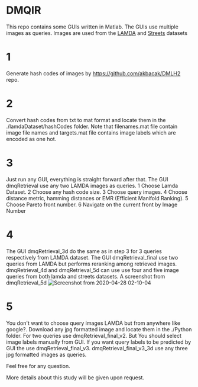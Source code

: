 # DMQIR 
This repo contains some GUIs written in Matlab. The GUIs use multiple images as queries. Images are used from the [LAMDA](http://www.lamda.nju.edu.cn/data_MIMLimage.ashx?AspxAutoDetectCookieSupport=1) and [Streets](https://drive.google.com/drive/folders/1xriB2PCJUmoVsJSDR8nImK1RtzDs0e45?usp=sharing) datasets

# 1
Generate hash codes of images by https://github.com/akbacak/DMLH2  repo.

# 2 
Convert hash codes from txt to mat format and locate them in the ./lamdaDataset/hashCodes folder. Note that filenames.mat file contain image file names and targets.mat file contains image labels which are encoded as one hot. 

# 3
Just run any GUI, everything is straight forward after that. The GUI dmqRetrieval use any two LAMDA images as queries. 
1 Choose Lamda Dataset. 
2 Choose any hash code size.
3 Choose query images.
4 Choose distance metric, hamming distances or EMR (Efficient Manifold Ranking).
5 Choose Pareto front number.
6 Navigate on the current front by Image Number

# 4 
The GUI dmqRetrieval_3d do the same as in step 3 for 3 queries respectively from LAMDA dataset. The GUI dmqRetrieval_final use two queries from LAMDA but performs reranking among retrieved images. dmqRetrieval_4d and dmqRetrieval_5d can use use four and five image queries from both lamda and streets datasets. A screenshot from dmqRetrieval_5d ![Screenshot from 2020-04-28 02-10-04](https://user-images.githubusercontent.com/33653031/80430419-3b374900-88f7-11ea-8595-d2e794611764.png)

# 5 
You don't want to choose query images LAMDA but from anywhere like google?. Download any jpg formatted image and locate them in the ./Python folder. For two queries use dmqRetrieval_final_v2. But You should select image labels manually from GUI. If you want query labels to be predicted by GUI the use dmqRetrieval_final_v3. dmqRetrieval_final_v3_3d use any three jpg formatted
images as queries.

Feel free for any question.

More details about this study will be given upon request.



